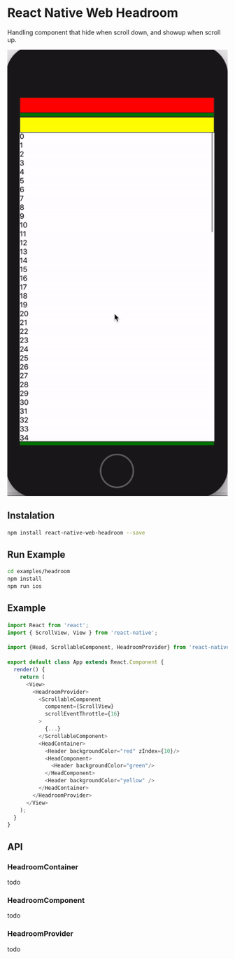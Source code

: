 # React Native Web Headroom

Handling component that hide when scroll down, and showup when scroll up.

![Headroom demo](docs/demo/react-native-headroom.gif)

## Instalation
````bash
npm install react-native-web-headroom --save
````

## Run Example

````bash
cd examples/headroom
npm install
npm run ios
````

## Example
````javascript
import React from 'react';
import { ScrollView, View } from 'react-native';

import {Head, ScrollableComponent, HeadroomProvider} from 'react-native-web-headroom';

export default class App extends React.Component {
  render() {
    return (
      <View>
        <HeadroomProvider>
          <ScrollableComponent
            component={ScrollView}
            scrollEventThrottle={16}
          >
            {...}
          </ScrollableComponent>
          <HeadContainer>
            <Header backgroundColor="red" zIndex={10}/>
            <HeadComponent>
              <Header backgroundColor="green"/>
            </HeadComponent>
            <Header backgroundColor="yellow" />
          </HeadContainer>
        </HeadroomProvider>
      </View>
    );
  }
}
````

## API

### HeadroomContainer
todo

### HeadroomComponent
todo

### HeadroomProvider
todo